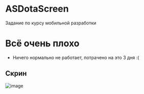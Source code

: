 # ASDotaScreen
Задание по курсу мобильной разработки


# Всё очень плохо 

- Ничего нормально не работает, потрачено на это 3 дня :( 

## Скрин 

![image](https://github.com/WhiteHodok/ASDotaScreen/assets/39564937/325801c3-e785-4ab9-a97e-2b9be82b4260)
